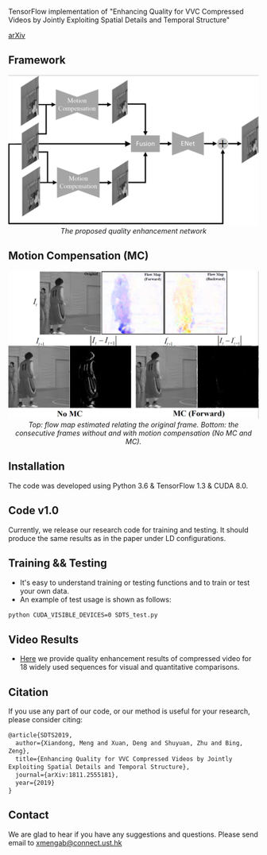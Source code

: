 TensorFlow implementation of "Enhancing Quality for VVC Compressed Videos by Jointly Exploiting Spatial Details and Temporal Structure"


[arXiv](http://arxiv.org/pdf/1811.2555181)

## Framework

<p align="center">
    <img src="files/overview.png" width="900"> <br />
    <em> The proposed quality enhancement network</em>
</p>

## Motion Compensation (MC)
<p align="center">
    <img src="files/MC.png" width="600"> <br />
    <em> Top: flow map estimated relating the original frame. Bottom: the consecutive frames without and with motion
compensation (No MC and MC). </em>
</p>

## Installation
The code was developed using Python 3.6 & TensorFlow 1.3 & CUDA 8.0. 

## Code v1.0
Currently, we release our research code for training and testing. It should produce the same results as in the paper under LD configurations.
## Training && Testing
* It's easy to understand training or testing functions and to train or test your own data.
* An example of test usage is shown as follows:
```bash 
python CUDA_VISIBLE_DEVICES=0 SDTS_test.py
```

## Video Results
* [Here](http://arxiv.org/pdf/1811.2555181) we provide quality enhancement results of compressed video for 18 widely used sequences for visual and quantitative comparisons.
## Citation

If you use any part of our code, or our method is useful for your research, please consider citing:

```
@article{SDTS2019,
  author={Xiandong, Meng and Xuan, Deng and Shuyuan, Zhu and Bing, Zeng},
  title={Enhancing Quality for VVC Compressed Videos by Jointly Exploiting Spatial Details and Temporal Structure},
  journal={arXiv:1811.2555181},
  year={2019}
}
```
## Contact
We are glad to hear if you have any suggestions and questions. 
Please send email to xmengab@connect.ust.hk
